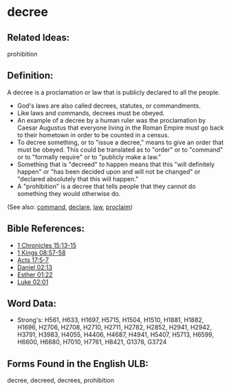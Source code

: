 # decree

## Related Ideas:

prohibition

## Definition:

A decree is a proclamation or law that is publicly declared to all the people.

* God's laws are also called decrees, statutes, or commandments.
* Like laws and commands, decrees must be obeyed.
* An example of a decree by a human ruler was the proclamation by Caesar Augustus that everyone living in the Roman Empire must go back to their hometown in order to be counted in a census.
* To decree something, or to "issue a decree," means to give an order that must be obeyed. This could be translated as to "order" or to "command" or to "formally require" or to "publicly make a law."
* Something that is "decreed" to happen means that this "will definitely happen" or "has been decided upon and will not be changed" or "declared absolutely that this will happen."
* A "prohibition" is a decree that tells people that they cannot do something they would otherwise do.

(See also: [command](../kt/command.md), [declare](../other/declare.md), [law](../other/law.md), [proclaim](../other/preach.md))

## Bible References:

* [1 Chronicles 15:13-15](rc://en/tn/help/1ch/15/13)
* [1 Kings 08:57-58](rc://en/tn/help/1ki/08/57)
* [Acts 17:5-7](rc://en/tn/help/act/17/05)
* [Daniel 02:13](rc://en/tn/help/dan/02/13)
* [Esther 01:22](rc://en/tn/help/est/01/22)
* [Luke 02:01](rc://en/tn/help/luk/02/01)

## Word Data:

* Strong's: H561, H633, H1697, H5715, H1504, H1510, H1881, H1882, H1696, H2706, H2708, H2710, H2711, H2782, H2852, H2941, H2942, H3791, H3983, H4055, H4406, H4687, H4941, H5407, H5713, H6599, H6600, H6680, H7010, H7761, H8421, G1378, G3724

## Forms Found in the English ULB:

decree, decreed, decrees, prohibition
